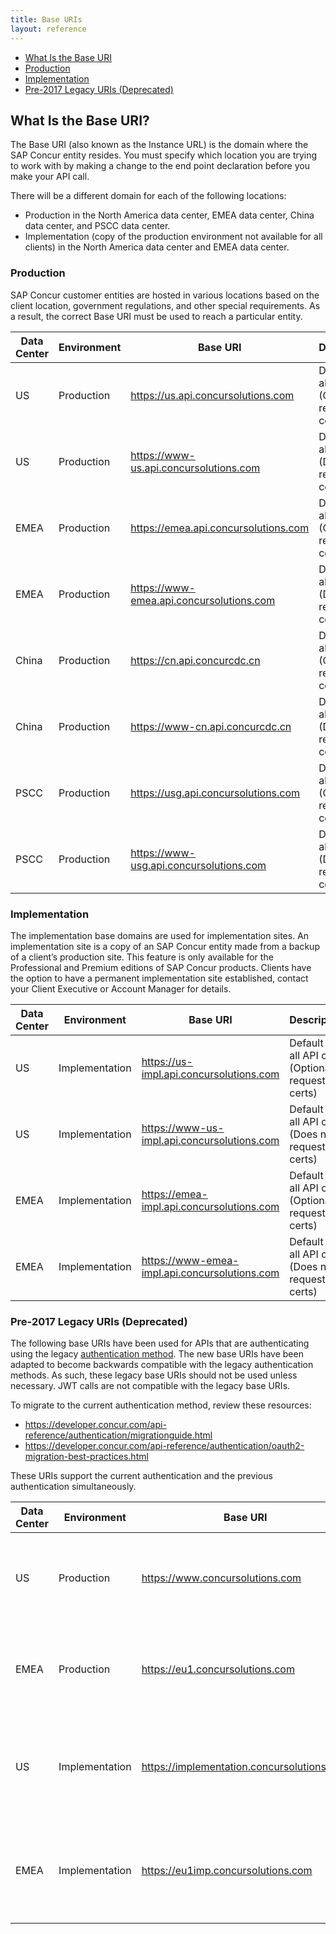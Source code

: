 ```yaml
---
title: Base URIs
layout: reference
---
```


* [What Is the Base URI](#base)
* [Production](#production)
* [Implementation](#implementation)
* [Pre-2017 Legacy URIs (Deprecated)](#deprecated)

## <a name="base"></a>What Is the Base URI?

The Base URI (also known as the Instance URL) is the domain where the SAP Concur entity resides. You must specify which location you are trying to work with by making a change to the end point declaration before you make your API call.

There will be a different domain for each of the following locations:

* Production in the North America data center, EMEA data center, China data center, and PSCC data center.
* Implementation (copy of the production environment not available for all clients) in the North America data center and EMEA data center.

### <a name="production"></a>Production

SAP Concur customer entities are hosted in various locations based on the client location, government regulations, and other special requirements. As a result, the correct Base URI must be used to reach a particular entity.

Data Center|Environment|Base URI|Description
-----------|-----------|--------|-----------
US|Production|https://us.api.concursolutions.com |Default for all API calls (Optionally request certs)
US|Production|https://www-us.api.concursolutions.com |Default for all API calls (Does not request certs)
EMEA|Production|https://emea.api.concursolutions.com |Default for all API calls (Optionally request certs)
EMEA|Production|https://www-emea.api.concursolutions.com |Default for all API calls (Does not request certs)
China|Production|https://cn.api.concurcdc.cn |Default for all API calls (Optionally request certs)
China|Production|https://www-cn.api.concurcdc.cn |Default for all API calls (Does not request certs)
PSCC|Production|https://usg.api.concursolutions.com |Default for all API calls (Optionally request certs)
PSCC|Production|https://www-usg.api.concursolutions.com |Default for all API calls (Does not request certs)

### <a name="implementation"></a>Implementation

The implementation base domains are used for implementation sites. An implementation site is a copy of an SAP Concur entity made from a backup of a client’s production site. This feature is only available for the Professional and Premium editions of SAP Concur products. Clients have the option to have a permanent implementation site established, contact your Client Executive or Account Manager for details.

Data Center|Environment|Base URI|Description
-----------|-----------|--------|-----------
US|Implementation|https://us-impl.api.concursolutions.com |Default for all API calls (Optionally request certs)
US|Implementation|https://www-us-impl.api.concursolutions.com |Default for all API calls (Does not request certs)
EMEA|Implementation|https://emea-impl.api.concursolutions.com |Default for all API calls (Optionally request certs)
EMEA|Implementation|https://www-emea-impl.api.concursolutions.com |Default for all API calls (Does not request certs)

### <a name="deprecated"></a>Pre-2017 Legacy URIs (Deprecated)

The following base URIs have been used for APIs that are authenticating using the legacy [authentication method](/authentication/authorization-pre-2017.html). The new base URIs have been adapted to become backwards compatible with the legacy authentication methods. As such, these legacy base URIs should not be used unless necessary. JWT calls are not compatible with the legacy base URIs.

To migrate to the current authentication method, review these resources:

* https://developer.concur.com/api-reference/authentication/migrationguide.html
* https://developer.concur.com/api-reference/authentication/oauth2-migration-best-practices.html

These URIs support the current authentication and the previous authentication simultaneously.

Data Center|Environment|Base URI|Description
-----------|-----------|--------|-----------
US|Production|https://www.concursolutions.com |Legacy URI for API calls using pre-2017 authentication for production entities in North America
EMEA|Production|https://eu1.concursolutions.com |Legacy URI for API calls using pre-2017 authentication for production entities in Europe
US|Implementation|https://implementation.concursolutions.com |Legacy URI for API calls using pre-2017 authentication for implementation entities in North America
EMEA|Implementation|https://eu1imp.concursolutions.com |Legacy URI for API calls using pre-2017 authentication for implementation entities in Europe
